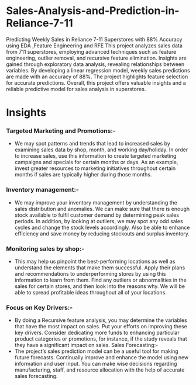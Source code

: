 # Sales-Analysis-and-Prediction-in-Reliance-7-11
Predicting Weekly Sales in Reliance 7-11 Superstores with 88% Accuracy using EDA ,Feature Engineering and  RFE
This project analyzes sales data from 711 superstores, employing advanced techniques such as feature engineering, outlier removal, and recursive feature elimination. Insights are gained through exploratory data analysis, revealing relationships between variables. By developing a linear regression model, weekly sales predictions are made with an accuracy of 88%. The project highlights feature selection for accurate predictions. Overall, this project offers valuable insights and a reliable predictive model for sales analysis in superstores.


#  Insights
### Targeted Marketing and Promotions:-
- We may spot patterns and trends that lead to increased sales by examining sales data by shop,
month, and working day/holiday. In order to increase sales, use this information to create
targeted marketing campaigns and specials for certain months or days. As an example, invest
greater resources to marketing initiatives throughout certain months if sales are typically
higher during those months.
### Inventory management:-
- We may improve your inventory management by understanding the sales distribution and
anomalies. We can make sure that there is enough stock available to fulfil customer demand
by determining peak sales periods. In addition, by looking at outliers, we may spot any odd
sales cycles and change the stock levels accordingly. Also be able to enhance efficiency and
save money by reducing stockouts and surplus inventory. 
### Monitoring sales by shop:-
- This may help us pinpoint the best-performing locations as well as understand the elements
that make them successful. Apply their plans and recommendations to underperforming
stores by using this information to learn from them. Find any outliers or abnormalities in
the sales for certain stores, and then look into the reasons why. We will be able to spread
profitable ideas throughout all of your locations.
### Focus on Key Drivers:-
- By doing a Recursive feature analysis, you may determine the variables that have the most
impact on sales. Put your efforts on improving these key drivers. Consider dedicating more
funds to enhancing particular product categories or promotions, for instance, if the study
reveals that they have a significant impact on sales.
Sales Forecasting:-
- The project’s sales prediction model can be a useful tool for making future forecasts. Continually
improve and enhance the model using new information and user input. You can
make wise decisions regarding manufacturing, staff, and resource allocation with the help of
accurate sales forecasting.
